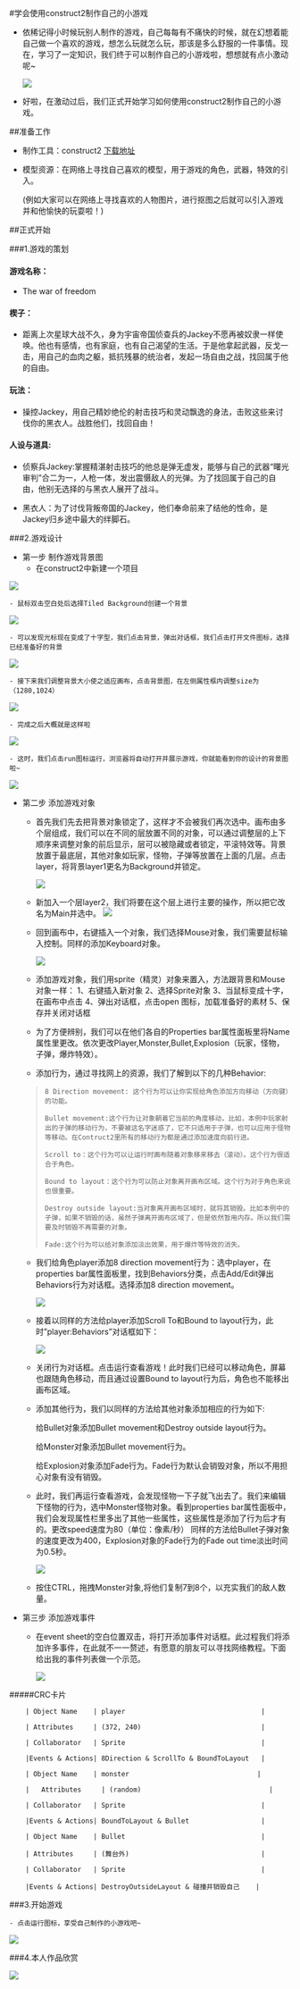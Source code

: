 #学会使用construct2制作自己的小游戏

- 依稀记得小时候玩别人制作的游戏，自己每每有不痛快的时候，就在幻想着能自己做一个喜欢的游戏，想怎么玩就怎么玩，那该是多么舒服的一件事情。现在，学习了一定知识，我们终于可以制作自己的小游戏啦，想想就有点小激动呢~

    ![](https://i01piccdn.sogoucdn.com/faaa05f9eea28625)
- 好啦，在激动过后，我们正式开始学习如何使用construct2制作自己的小游戏。

##准备工作

- 制作工具：construct2 [下载地址](https://i01piccdn.sogoucdn.com/faaa05f9eea28625)

- 模型资源：在网络上寻找自己喜欢的模型，用于游戏的角色，武器，特效的引入。

  (例如大家可以在网络上寻找喜欢的人物图片，进行抠图之后就可以引入游戏并和他愉快的玩耍啦！)

##正式开始

###1.游戏的策划

#### 游戏名称：

- The war of freedom

#### 楔子：

- 距离上次星球大战不久，身为宇宙帝国侦查兵的Jackey不愿再被奴隶一样使唤。他也有感情，也有家庭，也有自己渴望的生活。于是他拿起武器，反戈一击，用自己的血肉之躯，抵抗残暴的统治者，发起一场自由之战，找回属于他的自由。

#### 玩法：

- 操控Jackey，用自己精妙绝伦的射击技巧和灵动飘逸的身法，击败这些来讨伐你的黑衣人。战胜他们，找回自由！

#### 人设与道具:

- 侦察兵Jackey:掌握精湛射击技巧的他总是弹无虚发，能够与自己的武器“曙光审判”合二为一，人枪一体，发出震慑敌人的光弹。为了找回属于自己的自由，他别无选择的与黑衣人展开了战斗。

- 黑衣人：为了讨伐背叛帝国的Jackey，他们奉命前来了结他的性命，是Jackey归乡途中最大的绊脚石。

###2.游戏设计

- 第一步 制作游戏背景图
    - 在construct2中新建一个项目

![](http://a4.qpic.cn/psb?/V1186OFx1RNIby/OaoJ8Kd7oZAGXH52Xhv0iNb7kJIQXtvPYedjzE9hwpQ!/m/dC8BAAAAAAAAnull&bo=1gGbAQAAAAADB28!&rf=photolist&t=5)

    - 鼠标双击空白处后选择Tiled Background创建一个背景
![](http://a4.qpic.cn/psb?/V1186OFx1RNIby/Cc5NH4X3Z3BuTeYVQlpj7MvVMQ5W*pyPHB0tFQ5J68M!/m/dFMBAAAAAAAAnull&bo=WAIGAgAAAAADB3w!&rf=photolist&t=5)
    
    - 可以发现光标现在变成了十字型，我们点击背景，弹出对话框，我们点击打开文件图标，选择已经准备好的背景
![](http://a3.qpic.cn/psb?/V1186OFx1RNIby/ZZo3R4Km3AGvE6Z*Qchn32MaFgEeMBC9QJmhGrZv2Lg!/m/dFYAAAAAAAAAnull&bo=BAKJAQAAAAADB6w!&rf=photolist&t=5)

    - 接下来我们调整背景大小使之适应画布，点击背景图，在左侧属性框内调整size为（1280,1024）
![](http://a2.qpic.cn/psb?/V1186OFx1RNIby/IlL1aNXQ4oToVL8jHVwj8uP6mSEqUsEx.Z*zu9njfRA!/m/dDUBAAAAAAAAnull&bo=*ADLAAAAAAADBxU!&rf=photolist&t=5)
    
    - 完成之后大概就是这样啦
![](http://a2.qpic.cn/psb?/V1186OFx1RNIby/KcoEq9GuohQHF59*QTU5cNpy.RwQwaf5wTD1gxJNbNA!/m/dEkBAAAAAAAAnull&bo=ewcPBAAAAAADB1U!&rf=photolist&t=5)
    
    - 这时，我们点击run图标运行，浏览器将自动打开并展示游戏，你就能看到你的设计的背景图啦~
![](http://a4.qpic.cn/psb?/V1186OFx1RNIby/yF6Etg9.W*8KkNTVnO5Vt9yPH2PR1ngh2HiLfhSZUcw!/m/dDMBAAAAAAAAnull&bo=agFsAAAAAAADByU!&rf=photolist&t=5)

- 第二步 添加游戏对象

    - 首先我们先去把背景对象锁定了，这样才不会被我们再次选中。画布由多个层组成，我们可以在不同的层放置不同的对象，可以通过调整层的上下顺序来调整对象的前后显示，层可以被隐藏或者锁定，平滚特效等。背景放置于最底层，其他对象如玩家，怪物，子弹等放置在上面的几层。点击layer，将背景layer1更名为Background并锁定。

        ![](http://a1.qpic.cn/psb?/V1186OFx1RNIby/75p2vNeCDEMr5DxrAris.*RR*rIld0SDr2mWjkEGYC0!/m/dDQBAAAAAAAAnull&bo=GAHeAQAAAAADB.Q!&rf=photolist&t=5)    
    -  新加入一个层layer2，我们将要在这个层上进行主要的操作，所以把它改名为Main并选中。
![](http://a1.qpic.cn/psb?/V1186OFx1RNIby/MfnybTvGqi8eQcDRLYEvbsSJ6wnseY9VI*UI8lgoseE!/m/dFQBAAAAAAAAnull&bo=GAFlAAAAAAADB14!&rf=photolist&t=5)

    - 回到画布中，右键插入一个对象，我们选择Mouse对象，我们需要鼠标输入控制。同样的添加Keyboard对象。

        ![](http://a3.qpic.cn/psb?/V1186OFx1RNIby/hFmIf72d09v8of6ePMl5eHemsYIttoyIUSCKTfFvC28!/m/dFIBAAAAAAAAnull&bo=WAIGAgAAAAADB3w!&rf=photolist&t=5)

    - 添加游戏对象，我们用sprite（精灵）对象来置入，方法跟背景和Mouse对象一样： 
    1、右键插入新对象 
    2、选择Sprite对象 
    3、当鼠标变成十字，在画布中点击 
    4、弹出对话框，点击open 图标，加载准备好的素材
    5、保存并关闭对话框 
    
    - 为了方便辨别，我们可以在他们各自的Properties bar属性面板里将Name属性里更改。依次更改Player,Monster,Bullet,Explosion（玩家，怪物，子弹，爆炸特效）。
    
    - 添加行为，通过寻找网上的资源，我们了解到以下的几种Behavior:
    
    >     8 Direction movement: 这个行为可以让你实现给角色添加方向移动（方向键）的功能。 
    >  
    >     Bullet movement:这个行为让对象朝着它当前的角度移动，比如，本例中玩家射出的子弹的移动行为，不要被这名字迷惑了，它不只适用于子弹，也可以应用于怪物等移动。在Contruct2里所有的移动行为都是通过添加速度向前行进。 
    > 
    >     Scroll to：这个行为可以让运行时画布随着对象移来移去（滚动）。这个行为很适合于角色。 
    > 
    >     Bound to layout：这个行为可以防止对象离开画布区域。这个行为对于角色来说也很重要。 
    > 
    >     Destroy outside layout:当对象离开画布区域时，就将其销毁。比如本例中的子弹，如果不销毁的话，虽然子弹离开画布区域了，但是依然暂用内存。所以我们需要及时销毁不再需要的对象。 
    > 
    >     Fade:这个行为可以给对象添加淡出效果，用于爆炸等特效的消失。

    - 我们给角色player添加8 direction movement行为：选中player，在properties bar属性面板里，找到Behaviors分类，点击Add/Edit弹出Behaviors行为对话框。选择添加8 direction movement。

        ![](http://a3.qpic.cn/psb?/V1186OFx1RNIby/swzhDnd*tklLcAYezk8bex4qYUFTbmajD5P46hwOwhQ!/m/dFIBAAAAAAAAnull&bo=pwGvAQAAAAADByo!&rf=photolist&t=5)

    - 接着以同样的方法给player添加Scroll To和Bound to layout行为，此时”player:Behaviors”对话框如下：

        ![](http://a1.qpic.cn/psb?/V1186OFx1RNIby/TjKC7U1hwhwCptJ4gbHPUdeewvwPsqf9JwhGKcVeTA0!/m/dDQBAAAAAAAAnull&bo=XAEZAQAAAAADB2c!&rf=photolist&t=5)

    - 关闭行为对话框。点击运行查看游戏！此时我们已经可以移动角色，屏幕也跟随角色移动，而且通过设置Bound to layout行为后，角色也不能移出画布区域。
    
    - 添加其他行为，我们以同样的方法给其他对象添加相应的行为如下:

        给Bullet对象添加Bullet movement和Destroy outside layout行为。 
        
        给Monster对象添加Bullet movement行为。 
        
        给Explosion对象添加Fade行为。Fade行为默认会销毁对象，所以不用担心对象有没有销毁。

    - 此时，我们再运行查看游戏，会发现怪物一下子就飞出去了。我们来编辑下怪物的行为，选中Monster怪物对象。看到properties bar属性面板中，我们会发现属性栏里多出了其他一些属性，这些属性是添加了行为后才有的。更改speed速度为80（单位：像素/秒） 
同样的方法给Bullet子弹对象的速度更改为400，Explosion对象的Fade行为的Fade out time淡出时间为0.5秒。

        ![](https://www.scirra.com/images/articles/bulletproperties.png)
    
    - 按住CTRL，拖拽Monster对象,将他们复制7到8个，以充实我们的敌人数量。

- 第三步 添加游戏事件
    - 在event sheet的空白位置双击，将打开添加事件对话框。此过程我们将添加许多事件，在此就不一一赘述，有愿意的朋友可以寻找网络教程。下面给出我的事件列表做一个示范。

        ![](http://a3.qpic.cn/psb?/V1186OFx1RNIby/2lLrE43dBBJj*gp0g2jQASjLbcChG5D1hvI2Mbhg9iI!/m/dFoAAAAAAAAAnull&bo=QwKJAgAAAAADB.g!&rf=photolist&t=5)

#####CRC卡片        
    
        | Object Name    | player                                  |
        
        | Attributes     | (372, 240)                              |

        | Collaborator   | Sprite                                  |
        
        |Events & Actions| 8Direction & ScrollTo & BoundToLayout   |
        
        | Object Name    | monster                                |
        
        |   Attributes     | (random)                                |
        
        | Collaborator   | Sprite                                  |
        
        |Events & Actions| BoundToLayout & Bullet                  |
        
        | Object Name    | Bullet                                  |
        
        | Attributes     | (舞台外)                                 |
        
        | Collaborator   | Sprite                                  |
        
        |Events & Actions| DestroyOutsideLayout & 碰撞并销毁自己    |
        
###3.开始游戏

    - 点击运行图标，享受自己制作的小游戏吧~

![](https://img01.sogoucdn.com/net/a/04/link?url=https%3A%2F%2Fimg03.sogoucdn.com%2Fapp%2Fa%2F100520093%2Fe18d20c94006dfe0-2857e2f09ca9e0a0-f60d384c0f32915091b75eb0964f1112.jpg&appid=122)

###4.本人作品欣赏

![](images\动图.gif)










    


        




